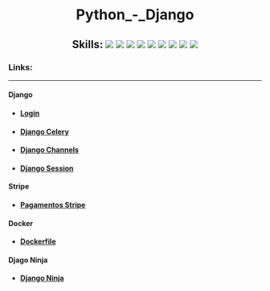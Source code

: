 <h1 align="center"> Python_-_Django </h1>

<h2 align="center">Skills: <img src="https://img.shields.io/badge/Python-3776AB?style=for-the-badge&logo=python&logoColor=white"/>  <img src="https://img.shields.io/badge/Django-092E20?style=for-the-badge&logo=django&logoColor=gree"/>  <img src="https://img.shields.io/badge/JavaScript-323330?style=for-the-badge&logo=javascript&logoColor=F7DF1E"/>  <img src="https://img.shields.io/badge/Docker-2CA5E0?style=for-the-badge&logo=docker&logoColor=white">   <img src="https://img.shields.io/badge/HTML5-E34F26?style=for-the-badge&logo=html5&logoColor=white"/>  <img src="https://img.shields.io/badge/CSS3-1572B6?style=for-the-badge&logo=css3&logoColor=whitehttps://img.shields.io/badge/CSS3-1572B6?style=for-the-badge&logo=css3&logoColor=white"/>  <img src="https://img.shields.io/badge/Bootstrap-563D7C?style=for-the-badge&logo=bootstrap&logoColor=white"/>  <img src="https://img.shields.io/badge/GIT-E44C30?style=for-the-badge&logo=git&logoColor=white">   <img src="https://img.shields.io/badge/GitHub-100000?style=for-the-badge&logo=github&logoColor=white"/></h2>

<h3>Links:</h3>
<hr>
<h4>Django</h4>
<ul>
    <li><h4><a href="https://github.com/pedro-hnrq/Python_-_Django/tree/main/Python/Login">Login</a></h4></li>
    <li><h4><a href="https://github.com/pedro-hnrq/Python_-_Django/tree/main/Python/Django_celery">Django Celery</a></h4></li>
    <li><h4><a href="https://github.com/pedro-hnrq/Python_-_Django/tree/main/Python/DJANGO_CHANNELS">Django Channels</a></h4></li>
    <li><h4><a href="https://github.com/pedro-hnrq/Python_-_Django/tree/main/Python/Django_Session">Django Session</a></h4></li>
</ul>
<h4>Stripe</h4>
<ul>
    <li><h4><a href="https://github.com/pedro-hnrq/Python_-_Django/tree/main/Python/PAGAMENTOS_STRIPE">Pagamentos Stripe</a></h4></li>
</ul>
<h4>Docker</h4>
<ul>
    <li><h4><a href="https://github.com/pedro-hnrq/Python_-_Django/tree/main/Python/Docker">Dockerfile</a></h4></li>
</ul>
<h4>Djago Ninja</h4>
<ul>
    <li><h4><a href="https://github.com/pedro-hnrq/Python_-_Django/tree/main/Python/DJANGO_NINJA">Django Ninja</a></h4></li>
</ul>
